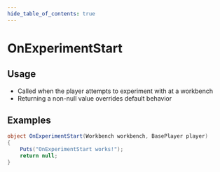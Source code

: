 ```yaml
---
hide_table_of_contents: true
---
```


# OnExperimentStart

## Usage

* Called when the player attempts to experiment with at a workbench
* Returning a non-null value overrides default behavior

## Examples

```csharp title=""
object OnExperimentStart(Workbench workbench, BasePlayer player)
{
    Puts("OnExperimentStart works!");
    return null;
}
```
